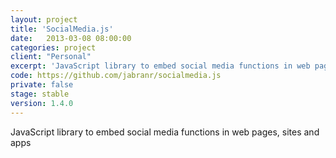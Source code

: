 ```yaml
---
layout: project
title: 'SocialMedia.js'
date:   2013-03-08 08:00:00
categories: project
client: "Personal"
excerpt: 'JavaScript library to embed social media functions in web pages, sites and apps'
code: https://github.com/jabranr/socialmedia.js
private: false
stage: stable
version: 1.4.0
---
```


JavaScript library to embed social media functions in web pages, sites and apps